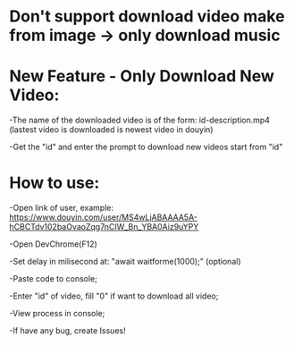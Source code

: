 # Don't support download video make from image -> only download music
# New Feature - Only Download New Video:
-The name of the downloaded video is of the form: id-description.mp4 (lastest video is downloaded is newest video in douyin)

-Get the "id" and enter the prompt to download new videos start from "id"

# How to use:
-Open link of user, example: https://www.douyin.com/user/MS4wLjABAAAA5A-hCBCTdv102baOvaoZqg7nCIW_Bn_YBA0Aiz9uYPY

-Open DevChrome(F12)

-Set delay in milisecond at: "await waitforme(1000);" (optional)

-Paste code to console;

-Enter "id" of video, fill "0" if want to download all video;

-View process in console;

-If have any bug, create Issues!
